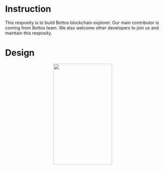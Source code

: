 # Instruction

  This resposity is to build Bottos blockchain explorer. Our main contributor is coming from Bottos team. We also welcome other developers to join us and maintain this resposity.

# Design

<div align="center">
<img src="https://github.com/bottos-project/BlockExplorer/blob/master/block-explorer.png" height="330" width="190" >
 </div>
